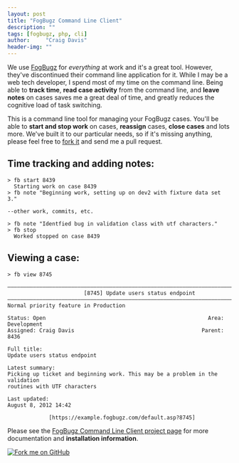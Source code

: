 ```yaml
---
layout: post
title: "FogBugz Command Line Client"
description: ""
tags: [fogbugz, php, cli]
author:     "Craig Davis"
header-img: ""
---
```


We use [FogBugz][fb] for *everything* at work and it's a great tool. However, they've
discontinued their command line application for it. While I may be a web tech
developer, I spend most of my time on the command line. Being able to __track time__,
__read case activity__ from the command line, and __leave notes__ on cases saves me a great deal
of time, and greatly reduces the cognitive load of task switching.

This is a command line tool for managing your FogBugz cases. You'll be able to
__start and stop work__ on cases, __reassign__ cases, __close cases__ and
lots more. We've built it to our particular needs, so if it's missing anything,
please feel free to [fork it][fbcli] and send me a pull request.

## Time tracking and adding notes:

    > fb start 8439
      Starting work on case 8439
    > fb note "Beginning work, setting up on dev2 with fixture data set 3."

    --other work, commits, etc.

    > fb note "Identfied bug in validation class with utf characters."
    > fb stop
      Worked stopped on case 8439

## Viewing a case:
    > fb view 8745

    ————————————————————————————————————————————————————————————————————————————————
                            [8745] Update users status endpoint
    ————————————————————————————————————————————————————————————————————————————————
    Normal priority feature in Production

    Status: Open                                                   Area: Development
    Assigned: Craig Davis                                        Parent: 8436

    Full title:
    Update users status endpoint

    Latest summary:
    Picking up ticket and beginning work. This may be a problem in the validation
    routines with UTF characters

    Last updated:
    August 8, 2012 14:42

                 [https://example.fogbugz.com/default.asp?8745]


Please see the [FogBugz Command Line Client project page][fbcli] for more
documentation and __installation information__.


<a href="https://github.com/there4/fogbugz-php-cli" id="github">
  <img alt="Fork me on GitHub" src="http://s3.amazonaws.com/github/ribbons/forkme_right_darkblue_121621.png" />
</a>


[fb]: http://www.fogcreek.com/fogbugz/
[fbcli]: http://there4.github.com/fogbugz-php-cli/
